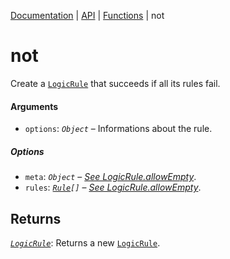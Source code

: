 [Documentation](../README.md) | [API](./README.md) | [Functions](./README.md#functions) | not

# not

Create a [`LogicRule`](object-rule-logic.md) that succeeds if all its rules fail.

#### Arguments

- `options`: _`Object`_ – Informations about the rule.

##### Options

- `meta`: _`Object`_ – [_See LogicRule.allowEmpty_](object-rule-logic#meta-object).
- `rules`: [_`Rule`_](object-rule.md)_`[]`_ – [_See LogicRule.allowEmpty_](object-rule-logic#meta-object).

## Returns

[_`LogicRule`_](object-rule-logic.md): Returns a new [`LogicRule`](object-rule-logic.md).
